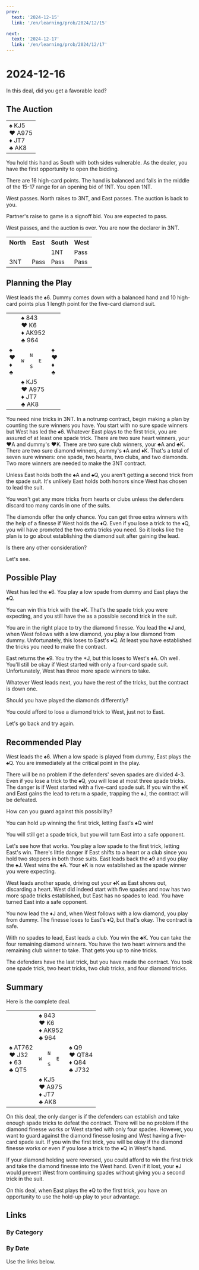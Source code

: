 ```yaml
---
prev:
  text: '2024-12-15'
  link: '/en/learning/prob/2024/12/15'

next:
  text: '2024-12-17'
  link: '/en/learning/prob/2024/12/17'
---
```


# 2024-12-16

In this deal, did you get a favorable lead?

<Badge type="warning" text="Play"/>

## The Auction

<table class="hand">
	<tr>
		<td>♠ KJ5<br>♥ A975<br>♦ JT7<br>♣ AK8</td>
	</tr>
</table>

You hold this hand as South with both sides vulnerable. As the dealer, you have the first opportunity to open the bidding.

There are 16 high-card points. The hand is balanced and falls in the middle of the 15-17 range for an opening bid of 1NT. You open 1NT.

West passes. North raises to 3NT, and East passes. The auction is back to you.

Partner's raise to game is a signoff bid. You are expected to pass.

West passes, and the auction is over. You are now the declarer in 3NT.

<table class="auction">
	<tr>
		<th>North</th>
		<th>East</th>
		<th>South</th>
		<th>West</th>
	</tr>
	<tr>
		<td></td>
		<td></td>
		<td>1NT</td>
		<td>Pass</td>
	</tr>
	<tr>
		<td>3NT</td>
		<td>Pass</td>
		<td>Pass</td>
		<td>Pass</td>
	</tr>
</table>

## Planning the Play

West leads the ♠6. Dummy comes down with a balanced hand and 10 high-card points plus 1 length point for the five-card diamond suit.

<table class="deal">
	<tr>
		<td></td>
		<td>♠ 843<br>♥ K6<br>♦ AK952<br>♣ 964</td>
		<td></td>
	</tr>
	<tr>
		<td>♠ <br>♥ <br>♦ <br>♣ </td>
		<td><pre>   N<br>W     E<br>   S</pre></td>
		<td>♠ <br>♥ <br>♦ <br>♣ </td>
	</tr>
	<tr>
		<td></td>
		<td>♠ KJ5<br>♥ A975<br>♦ JT7<br>♣ AK8</td>
		<td></td>
	</tr>
</table>

You need nine tricks in 3NT. In a notrump contract, begin making a plan by counting the sure winners you have. You start with no sure spade winners but West has led the ♠6. Whatever East plays to the first trick, you are assured of at least one spade trick. There are two sure heart winners, your ♥A and dummy's ♥K. There are two sure club winners, your ♣A and ♣K. There are two sure diamond winners, dummy's ♦A and ♦K. That's a total of seven sure winners: one spade, two hearts, two clubs, and two diamonds. Two more winners are needed to make the 3NT contract.

Unless East holds both the ♠A and ♠Q, you aren't getting a second trick from the spade suit. It's unlikely East holds both honors since West has chosen to lead the suit.

You won't get any more tricks from hearts or clubs unless the defenders discard too many cards in one of the suits.

The diamonds offer the only chance. You can get three extra winners with the help of a finesse if West holds the ♦Q. Even if you lose a trick to the ♦Q, you will have promoted the two extra tricks you need. So it looks like the plan is to go about establishing the diamond suit after gaining the lead.

Is there any other consideration?

Let's see.

## Possible Play

West has led the ♠6. You play a low spade from dummy and East plays the ♠Q.

You can win this trick with the ♠K. That's the spade trick you were expecting, and you still have the as a possible second trick in the suit.

You are in the right place to try the diamond finesse. You lead the ♦J and, when West follows with a low diamond, you play a low diamond from dummy. Unfortunately, this loses to East's ♦Q. At least you have established the tricks you need to make the contract.

East returns the ♠9. You try the *J, but this loses to West's ♠A. Oh well. You'll still be okay if West started with only a four-card spade suit. Unfortunately, West has three more spade winners to take.

Whatever West leads next, you have the rest of the tricks, but the contract is down one.

Should you have played the diamonds differently?

You could afford to lose a diamond trick to West, just not to East.

Let's go back and try again.

## Recommended Play

West leads the ♠6. When a low spade is played from dummy, East plays the ♠Q. You are immediately at the critical point in the play.

There will be no problem if the defenders' seven spades are divided 4-3. Even if you lose a trick to the ♠Q, you will lose at most three spade tricks. The danger is if West started with a five-card spade suit. If you win the ♠K and East gains the lead to return a spade, trapping the ♠J, the contract will be defeated.

How can you guard against this possibility?

You can hold up winning the first trick, letting East's ♠Q win!

You will still get a spade trick, but you will turn East into a safe opponent.

Let's see how that works. You play a low spade to the first trick, letting East's win. There's little danger if East shifts to a heart or a club since you hold two stoppers in both those suits. East leads back the ♠9 and you play the ♠J. West wins the ♠A. Your ♠K is now established as the spade winner you were expecting.

West leads another spade, driving out your ♠K as East shows out, discarding a heart. West did indeed start with five spades and now has two more spade tricks established, but East has no spades to lead. You have turned East into a safe opponent.

You now lead the ♦J and, when West follows with a low diamond, you play from dummy. The finesse loses to East's ♦Q, but that's okay. The contract is safe.

With no spades to lead, East leads a club. You win the ♣K. You can take the four remaining diamond winners. You have the two heart winners and the remaining club winner to take. That gets you up to nine tricks.

The defenders have the last trick, but you have made the contract. You took one spade trick, two heart tricks, two club tricks, and four diamond tricks.

## Summary

Here is the complete deal.

<table class="deal">
	<tr>
		<td></td>
		<td>♠ 843<br>♥ K6<br>♦ AK952<br>♣ 964</td>
		<td></td>
	</tr>
	<tr>
		<td>♠ AT762<br>♥ J32<br>♦ 63<br>♣ QT5</td>
		<td><pre>   N<br>W     E<br>   S</pre></td>
		<td>♠ Q9<br>♥ QT84<br>♦ Q84<br>♣ J732</td>
	</tr>
	<tr>
		<td></td>
		<td>♠ KJ5<br>♥ A975<br>♦ JT7<br>♣ AK8</td>
		<td></td>
	</tr>
</table>

On this deal, the only danger is if the defenders can establish and take enough spade tricks to defeat the contract. There will be no problem if the diamond finesse works or West started with only four spades. However, you want to guard against the diamond finesse losing and West having a five-card spade suit. If you win the first trick, you will be okay if the diamond finesse works or even if you lose a trick to the ♦Q in West's hand.

If your diamond holding were reversed, you could afford to win the first trick and take the diamond finesse into the West hand. Even if it lost, your ♠J would prevent West from continuing spades without giving you a second trick in the suit.

On this deal, when East plays the ♠Q to the first trick, you have an opportunity to use the hold-up play to your advantage.

## Links

[<Badge type="tip" text="Go to Practice"/>](/en/practice/prob/2024/12/16)

### By Category

[<Badge type="tip" text="<--"/>](/en/learning/prob/2024/12/14)
[<Badge type="tip" text="Calendar"/>](/en/learning/calendar/2024/12)
[<Badge type="info" text="-->"/>](/en/learning/prob/2024/12/16#links)

### By Date

Use the links below.